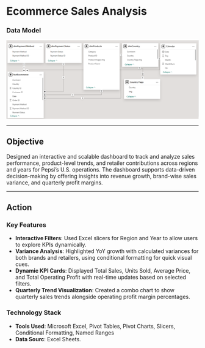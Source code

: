 # **Ecommerce Sales Analysis**

### **Data Model** 
![](https://github.com/worksakshi/Ecommerce-Sales-Analysis-PowerBI-Dashboard/blob/main/Data%20Model%20View.PNG)

---

## **Objective**  
Designed an interactive and scalable dashboard to track and analyze sales performance, product-level trends, and retailer contributions across regions and years for Pepsi’s U.S. operations. The dashboard supports data-driven decision-making by offering insights into revenue growth, brand-wise sales variance, and quarterly profit margins.

---

## **Action**  

### **Key Features**   
- **Interactive Filters**: Used Excel slicers for Region and Year to allow users to explore KPIs dynamically.
- **Variance Analysis**: Highlighted YoY growth with calculated variances for both brands and retailers, using conditional formatting for quick visual cues.
- **Dynamic KPI Cards**: Displayed Total Sales, Units Sold, Average Price, and Total Operating Profit with real-time updates based on selected filters.
- **Quarterly Trend Visualization**: Created a combo chart to show quarterly sales trends alongside operating profit margin percentages.

### **Technology Stack**  
- **Tools Used**: Microsoft Excel, Pivot Tables, Pivot Charts, Slicers, Conditional Formatting, Named Ranges
- **Data Sourc**: Excel Sheets.  
